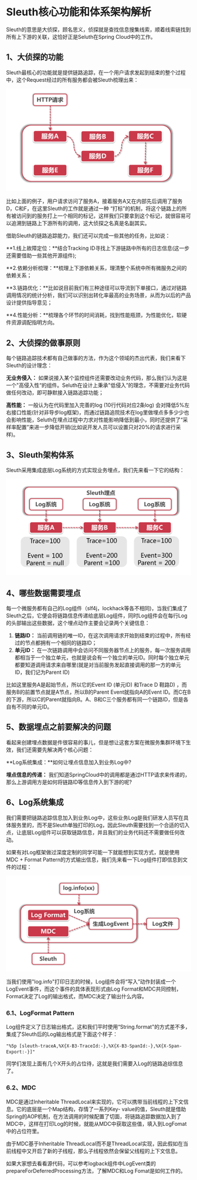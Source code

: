 # Sleuth核心功能和体系架构解析

Sleuth的意思是大侦探，顾名思义，侦探就是查找信息搜集线索，顺着线索链找到所有上下游的关联，这恰好正是Seluth在Spring CIoud中的工作。

## 1、大侦探的功能

Sleuth最核心的功能就是提供链路追踪，在一个用户请求发起到结束的整个过程中，这个Request经过的所有服务都会被Sleuth梳理出来：

![输入图片说明](../img/01.png)

比如上面的例子，用户请求访问了服务A，接着服务A又在内部先后调用了服务D，C和F，在这里Sleuth的工作就是通过一种 “打标”的机制，将这个链路上的所有被访问到的服务打上一个相同的标记，这样我们只要拿到这个标记，就很容易可以追溯到链路上下游所有的调用，这大侦探之名真是名副其实。

借助Sleuth的链路追踪能力，我们还可以完成一些其他的任务，比如说：

**1.线上故障定位：**结合Tracking ID寻找上下游链路中所有的日志信息(这一步还需要借助一些其他开源组件);

**2.依赖分析梳理：**梳理上下游依赖关系，理清整个系统中所有微服务之间的依赖关系；

**3.链路优化：**比如说目前我们有三种途径可以导流到下单接口，通过对链路调用情况的统计分析，我们可以识别出转化率最高的业务场景，从而为以后的产品设计提供指导意见；

**4.性能分析：**梳理各个环节的时间消耗，找到性能瓶颈，为性能优化，软硬件资源调配指明方向。

## 2、大侦探的做事原则

每个链路追踪技术都有自己做事的方法，作为这个领域的杰出代表，我们来看下Sleuth的设计理念：

**无业务侵入：** 如果说接入某个监控组件还需要改动业务代码，那么我们认为这是一个"高侵入性“的组件。Seluth在设计上秉承"低侵入”的理念，不需要对业务代码做任何改动，即可静默接入链路追踪功能；

**高性能：** 一般认为在代码里加入完善的log (10行代码对应2条log) 会对降低5%左右接口性能(针对非导步log框架)，而通过链路追院技术在log里做埋点多多少少也会影响性能，Seluth在埋点过程中力求对性能影响降低到最小，同时还提供了“采样率配置”来进一步降低开销(比如说开发人员可以设置只对20%的请求进行采样)。

## 3、Sleuth架构体系

Sleuth采用集成底层Log系统的方式实现业务埋点，我们先来看一下它的结构：

![输入图片说明](../img/02.png)

## 4、哪些数据需要埋点

每一个微服务都有自己的Log组件（slf4j，lockhack等各不相同)，当我们集成了Sleuth之后，它便会将链路信息传递给底层Log组件，同时Log组件会在每行Log的头部输出这些数据，这个埋点动作主要会记录两个关键信息：

1. **链路ID：** 当前调用链的唯一ID，在这次调用请求开始到结束的过程中，所有经过的节点都拥有一个相同的链路ID；
2. **单元ID：** 在一次链路调用中会访问不同服务器节点上的服务，每一次服务调用都相当于一个独立单元，也就是说会有一个独立的单元ID。同时每个独立单元都要知道调用请求来自哪里(就是对当前服务发起直接调用的那一方的单元ID，我们记为Parent ID)

比如这里服务A是起始节点，所以它的Event ID (单元ID) 和Trace D 鞋路D) ，而服务B的前置节点就是A节点，所以B的Parent Event就指向A的Event ID。而C在B的下游，所以C的Parent就指向B。A、B和C三个服务都有同一个链路ID，但是各自有不同的单元ID。

## 5、数据埋点之前要解决的问题

看起来创建埋点数据是件很容易的事儿，但是想让这套方案在微服务集群环境下生效，我们还需要先解决两个核心问题：

**Log系统集成：**如何让埋点信息加入到业务Log中?

**埋点信息的传递：** 我们知道SpringCloud中的调用都是通过HTTP请求来传递的，那么上游调用方是如何将链路ID等信息传入到下游的呢?

## 6、Log系统集成

我们需要把链路追踪信息加入到业务Log中，这些业务Log是我们研发人员写在具体服务里的，而不是Sleuth单独打印的Log，因此Sleuth需要找到一个合适的切入点，让底层Log组件可以获取链路信息，并且我们的业务代码还不需要做任何改动。

如果有对Log框架做过深度定制的同学可能一下就能想到实现方式，就是使用MDC + Format Pattern的方式输出信息，我们先来看一下Log组件打即信息到文件的过程：

![输入图片说明](../img/03.png)

当我们使用"log.info"打印日志的时候，Log组件会将“写入”动作封装成一个LogEvent事件，而这个事件的具体表现形式由Log Format和MDC共同控制，Format决定了Log的输出格式，而MDC决定了输出什么内容。

### 6.1、LogFormat Pattern

Log组件定义了日志输出格式，这和我们平时使用“String.format"的方式差不多，集成了Sleuth后的Log输出格式是下面这个样子：

```
"%5p [sleuth-traceA,%X{X-B3-TraceId:-},%X{X-B3-SpanId:-},%X{X-Span-Export:-}]"
```

同学们发现上面有几个X开头的占位待，这就是我们需要入Log的链路追综信息了。

### 6.2、MDC

MDC是通过Inheritable ThreadLocal来实现的，它可以携带当前线程的上下文信息。它的底层是一个Map结构，存情了一系列Key- value的值，Sleuth就是借助Spring的AOP机制，在方法调用的时候配置了切面，将链路追踪数据加入到了MDC中，这样在打印Log的时候，就能从MDC中获取这些值，填入到LogFomat中的占位符里。

由于MDC基于Inheritable ThreadLocal而不是ThreadLocal实现，因此假如在当前线程中又开启了新的子线程，那么子线程依然会保留父线程的上下文信息。

如果大家想去看看源代码，可以参考logback组件中LogEvent类的prepareForDeferredProcessing方法，了解MDC和Log Fomat是如何工作的。
